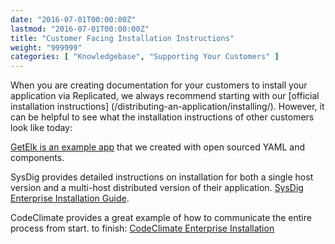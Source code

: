 ```yaml
---
date: "2016-07-01T00:00:00Z"
lastmod: "2016-07-01T00:00:00Z"
title: "Customer Facing Installation Instructions"
weight: "999999"
categories: [ "Knowledgebase", "Supporting Your Customers" ]
---
```


When you are creating documentation for your customers to install your application via 
Replicated, we always recommend starting with our [official installation instructions]
(/distributing-an-application/installing/). However, it can be helpful to 
see what the installation instructions of other customers look like today:

[GetElk is an example app](/examples/getelk/) that we created with open sourced YAML and components.

SysDig provides detailed instructions on installation for both a single host version and a multi-host distributed version of their application. 
[SysDig Enterprise Installation Guide](http://support.sysdigcloud.com/hc/en-us/articles/206519903-On-Premises-Installation-Guide).

CodeClimate provides a great example of how to communicate the entire process from start. 
to finish: [CodeClimate Enterprise Installation](http://docs.enterprise.codeclimate.com/docs/installation)


